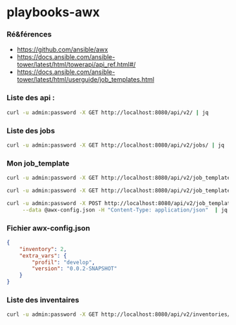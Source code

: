 # playbooks-awx

### Ré&férences 

* https://github.com/ansible/awx
* https://docs.ansible.com/ansible-tower/latest/html/towerapi/api_ref.html#/
* https://docs.ansible.com/ansible-tower/latest/html/userguide/job_templates.html


### Liste des api :

```bash
curl -u admin:password -X GET http://localhost:8080/api/v2/ | jq
```

### Liste des jobs

```bash
curl -u admin:password -X GET http://localhost:8080/api/v2/jobs/ | jq
```

### Mon job_template


```bash
curl -u admin:password -X GET http://localhost:8080/api/v2/job_templates/ | jq

curl -u admin:password -X GET http://localhost:8080/api/v2/job_templates/11/ | jq

curl -u admin:password -X POST http://localhost:8080/api/v2/job_templates/11/launch/ \
     --data @awx-config.json -H "Content-Type: application/json"  | jq
```

### Fichier awx-config.json

```json
{
    "inventory": 2,
    "extra_vars": {
        "profil": "develop",
        "version": "0.0.2-SNAPSHOT"
    }
}
```

### Liste des inventaires

```bash
curl -u admin:password -X GET http://localhost:8080/api/v2/inventories/ | jq
```

